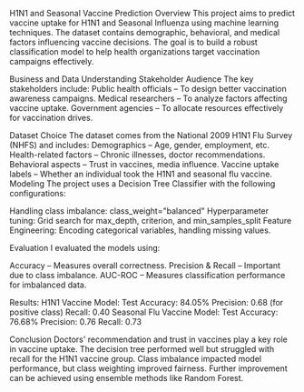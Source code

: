 H1N1 and Seasonal Vaccine Prediction
Overview
This project aims to predict vaccine uptake for H1N1 and Seasonal Influenza using machine learning techniques. The dataset contains demographic, behavioral, 
and medical factors influencing vaccine decisions. The goal is to build a robust classification model to help health organizations target vaccination campaigns effectively.

Business and Data Understanding
Stakeholder Audience
The key stakeholders include:
Public health officials – To design better vaccination awareness campaigns.
Medical researchers – To analyze factors affecting vaccine uptake.
Government agencies – To allocate resources effectively for vaccination drives.

Dataset Choice
The dataset comes from the National 2009 H1N1 Flu Survey (NHFS) and includes:
Demographics – Age, gender, employment, etc.
Health-related factors – Chronic illnesses, doctor recommendations.
Behavioral aspects – Trust in vaccines, media influence.
Vaccine uptake labels – Whether an individual took the H1N1 and seasonal flu vaccine.
Modeling
The project uses a Decision Tree Classifier with the following configurations:

Handling class imbalance: class_weight="balanced"
Hyperparameter tuning: Grid search for max_depth, criterion, and min_samples_split
Feature Engineering: Encoding categorical variables, handling missing values.

Evaluation
I evaluated the models using:

Accuracy – Measures overall correctness.
Precision & Recall – Important due to class imbalance.
AUC-ROC – Measures classification performance for imbalanced data.

Results:
H1N1 Vaccine Model:
Test Accuracy: 84.05%
Precision: 0.68 (for positive class)
Recall: 0.40
Seasonal Flu Vaccine Model:
Test Accuracy: 76.68%
Precision: 0.76
Recall: 0.73

Conclusion
Doctors' recommendation and trust in vaccines play a key role in vaccine uptake.
The decision tree performed well but struggled with recall for the H1N1 vaccine group.
Class imbalance impacted model performance, but class weighting improved fairness.
Further improvement can be achieved using ensemble methods like Random Forest.
